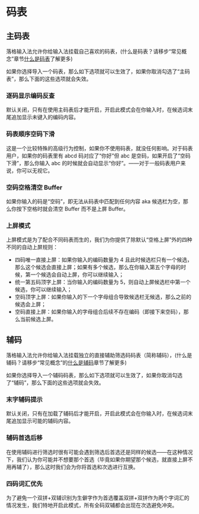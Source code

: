 # 码表

## 主码表

落格输入法允许你给输入法挂载自己喜欢的码表，\(什么是码表？请移步“常见概念”章节[什么是码表](https://docs.logcg.com/chang-jian-gai-nian/codetable)了解更多\)

如果你选择导入一个码表，那么如下选项就可以生效了，如果你取消勾选了“主码表”，那么下面的这些选项就会失效。

### 逐码显示编码反查

默认关闭，只有在使用主码表后才能开启，开启此模式会在你输入时，在候选词末尾追加显示未键入的编码内容。

### 码表顺序空码下滑

这是一个比较特殊的高级行为控制，如果你不使用码表，就没任何影响。对于码表用户，如果你的码表里有 abcd 码对应了“你好”但 abc 是空码，如果开启了“空码下滑”，那么你输入 abc 的时候就会自动显示“你好”。——对于一般码表用户来说，你可以无视它。

### 空码空格清空 Buffer

如果你输入的码是“空码”，即无法从码表中匹配到任何内容 aka 候选栏为空，那么你按下空格时就会清空 Buffer 而不是上屏 Buffer。

### 上屏模式

上屏模式是为了配合不同码表而生的，我们为你提供了除默认“空格上屏”外的四种不同的自动上屏规则：

* 四码唯一直接上屏：如果你输入的编码数量为 4 且此时候选栏只有一个候选，那么这个候选会直接上屏；如果有多个候选，那么在你输入第五个字母的时候，第一个候选会自动上屏，你可以继续输入；
* 统一第五码顶字上屏：当你输入的编码数量为 5，则自动上屏候选栏中第一个候选，你可以继续输入；
* 空码顶字上屏：如果你输入的下一个字母组合导致候选栏无候选，那么之前的候选会上屏；
* 空码直接上屏：如果你输入的字母组合后续不存在编码（即接下来空码），那么当前候选上屏。

## 辅码

落格输入法允许你给输入法挂载独立的直接辅助筛选码码表（简称辅码），\(什么是辅码？请移步“常见概念”的[什么是辅码](https://docs.logcg.com/chang-jian-gai-nian/assist)章节了解更多\)

如果你选择导入一个辅码码表，那么如下选项就可以生效了，如果你取消勾选了“辅码”，那么下面的这些选项就会失效。

### 末字辅码提示

默认关闭，只有在加载了辅码后才能开启，开启此模式会在你输入时，在候选词末尾追加显示可能的辅码内容。

### 辅码首选后移

在使用辅码进行筛选时很有可能会遇到筛选后首选还是同样的候选——在这种情况下，我们认为你可能并不想要那个首选（毕竟如果你期望那个候选，就直接上屏不用再辅了），那么这时我们会为你将首选和次选进行互换。

### 四码词汇优先

为了避免一个双拼+双辅识别为生僻字作为首选覆盖双拼+双拼作为两个字词汇的情况发生，我们特地开启此模式，所有全码双辅都会出现在次选避免冲突。

